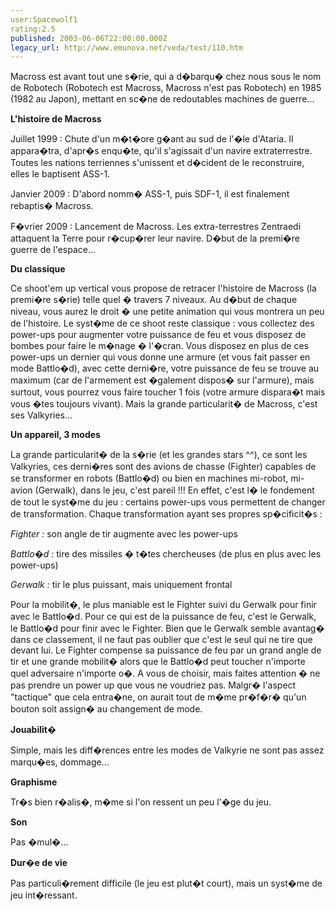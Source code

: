```yaml
---
user:Spacewolf1
rating:2.5
published: 2003-06-06T22:00:00.000Z
legacy_url: http://www.emunova.net/veda/test/110.htm
---
```

Macross est avant tout une s�rie, qui a d�barqu� chez nous sous le nom de Robotech (Robotech est Macross, Macross n'est pas Robotech) en 1985 (1982 au Japon), mettant en sc�ne de redoutables machines de guerre...  

  

**L'histoire de Macross**  

Juillet 1999 : Chute d'un m�t�ore g�ant au sud de l'�le d'Ataria. Il appara�tra, d'apr�s enqu�te, qu'il s'agissait d'un navire extraterrestre. Toutes les nations terriennes s'unissent et d�cident de le reconstruire, elles le baptisent ASS-1\.  

Janvier 2009 : D'abord nomm� ASS-1, puis SDF-1, il est finalement rebaptis� Macross.  

F�vrier 2009 : Lancement de Macross. Les extra-terrestres Zentraedi attaquent la Terre pour r�cup�rer leur navire. D�but de la premi�re guerre de l'espace...  

  

**Du classique**  

Ce shoot'em up vertical vous propose de retracer l'histoire de Macross (la premi�re s�rie) telle quel � travers 7 niveaux. Au d�but de chaque niveau, vous aurez le droit � une petite animation qui vous montrera un peu de l'histoire. Le syst�me de ce shoot reste classique : vous collectez des power-ups pour augmenter votre puissance de feu et vous disposez de bombes pour faire le m�nage � l'�cran. Vous disposez en plus de ces power-ups un dernier qui vous donne une armure (et vous fait passer en mode Battlo�d), avec cette derni�re, votre puissance de feu se trouve au maximum (car de l'armement est �galement dispos� sur l'armure), mais surtout, vous pourrez vous faire toucher 1 fois (votre armure dispara�t mais vous �tes toujours vivant). Mais la grande particularit� de Macross, c'est ses Valkyries...  

  

**Un appareil, 3 modes**  

La grande particularit� de la s�rie (et les grandes stars ^^), ce sont les Valkyries, ces derni�res sont des avions de chasse (Fighter) capables de se transformer en robots (Battlo�d) ou bien en machines mi-robot, mi-avion (Gerwalk), dans le jeu, c'est pareil !!! En effet, c'est l� le fondement de tout le syst�me du jeu : certains power-ups vous permettent de changer de transformation. Chaque transformation ayant ses propres sp�cificit�s :  

_Fighter :_ son angle de tir augmente avec les power-ups  

_Battlo�d :_ tire des missiles � t�tes chercheuses (de plus en plus avec les power-ups)  

_Gerwalk :_ tir le plus puissant, mais uniquement frontal  

Pour la mobilit�, le plus maniable est le Fighter suivi du Gerwalk pour finir avec le Battlo�d. Pour ce qui est de la puissance de feu, c'est le Gerwalk, le Battlo�d pour finir avec le Fighter. Bien que le Gerwalk semble avantag� dans ce classement, il ne faut pas oublier que c'est le seul qui ne tire que devant lui. Le Fighter compense sa puissance de feu par un grand angle de tir et une grande mobilit� alors que le Battlo�d peut toucher n'importe quel adversaire n'importe o�. A vous de choisir, mais faites attention � ne pas prendre un power up que vous ne voudriez pas. Malgr� l'aspect "tactique" que cela entra�ne, on aurait tout de m�me pr�f�r� qu'un bouton soit assign� au changement de mode.  

  

  

**Jouabilit�**  

Simple, mais les diff�rences entre les modes de Valkyrie ne sont pas assez marqu�es, dommage...  

**Graphisme**  

Tr�s bien r�alis�, m�me si l'on ressent un peu l'�ge du jeu.  

**Son**  

Pas �mul�...  

**Dur�e de vie**  

Pas particuli�rement difficile (le jeu est plut�t court), mais un syst�me de jeu int�ressant.